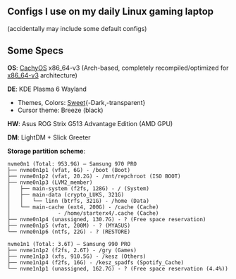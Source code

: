 ## Configs I use on my daily Linux gaming laptop
(accidentally may include some default configs)

## Some Specs
**OS**: [CachyOS](https://github.com/CachyOS) x86_64-v3 (Arch-based, completely recompiled/optimized for [x86_64-v3](https://www.phoronix.com/news/GCC-11-x86-64-Feature-Levels) architecture)

**DE**: KDE Plasma 6 Wayland
- Themes, Colors: [Sweet](https://store.kde.org/p/1294174){-Dark,-transparent}
- Cursor theme: Breeze (black)
    
**HW**: Asus ROG Strix G513 Advantage Edition (AMD GPU)

**DM**: LightDM + Slick Greeter

**Storage partition scheme**:
```
nvme0n1 (Total: 953.9G) — Samsung 970 PRO
├── nvme0n1p1 (vfat, 6G) - /boot (Boot)
├── nvme0n1p2 (vfat, 20.2G) - /mnt/repchroot (ISO BOOT)
├── nvme0n1p3 (LVM2_member)
│   ├── main-system (f2fs, 128G) - / (System)
│   ├── main-data (crypto_LUKS, 321G)
│   │   └── linn (btrfs, 321G) - /home (Data)
│   └── main-cache (ext4, 200G) - /cache (Cache)
│				- /home/starterx4/.cache (Cache)
├── nvme0n1p4 (unassigned, 130.7G) - ? (Free space reservation)
├── nvme0n1p5 (vfat, 200M) - ? (MYASUS)
└── nvme0n1p6 (ntfs, 22G) - ? (RESTORE)  

nvme1n1 (Total: 3.6T) — Samsung 990 PRO
├── nvme1n1p2 (f2fs, 2.6T) - /gry (Games)
├── nvme1n1p3 (xfs, 910.5G) - /kesz (Others)
├── nvme1n1p4 (f2fs, 16G) - /kesz_spadfs (Spotify_Cache)
└── nvme1n1p1 (unassigned, 162.7G) - ? (Free space reservation (4.4%))
```